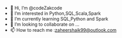 - 👋 Hi, I’m @codeZakcode
- 👀 I’m interested in Python,SQL,Scala,Spark
- 🌱 I’m currently learning SQL,Python and Spark
- 💞️ I’m looking to collaborate on ...
- 📫 How to reach me :zaheershaik99@outlook.com

<!---
codeZakcode/codeZakcode is a ✨ special ✨ repository because its `README.md` (this file) appears on your GitHub profile.
You can click the Preview link to take a look at your changes.
--->
